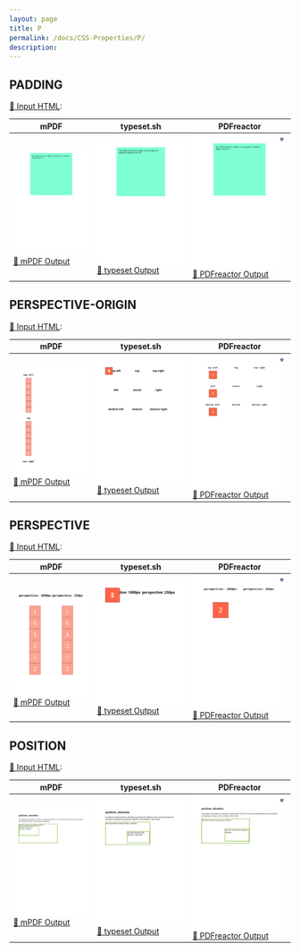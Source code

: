 ```yaml
---
layout: page
title: P
permalink: /docs/CSS-Properties/P/
description: 
---
```




## PADDING

[📄 Input HTML](/html/CSS%20Properties/P/padding.html):

| mPDF | typeset.sh | PDFreactor |
|---------|---------|---------|
| ![mPDF Preview](mpdf__html_CSS_Properties_P_padding.html.png) [📕 mPDF Output](mpdf__html_CSS_Properties_P_padding.html.pdf) | ![typeset Preview](typeset__html_CSS_Properties_P_padding.html.png) [📕 typeset Output](typeset__html_CSS_Properties_P_padding.html.pdf) | ![PDFreactor Preview](pdfreactor__html_CSS_Properties_P_padding.html.png) [📕 PDFreactor Output](pdfreactor__html_CSS_Properties_P_padding.html.pdf)

## PERSPECTIVE-ORIGIN

[📄 Input HTML](/html/CSS%20Properties/P/perspective-origin.html):

| mPDF | typeset.sh | PDFreactor |
|---------|---------|---------|
| ![mPDF Preview](mpdf__html_CSS_Properties_P_perspective-origin.html.png) [📕 mPDF Output](mpdf__html_CSS_Properties_P_perspective-origin.html.pdf) | ![typeset Preview](typeset__html_CSS_Properties_P_perspective-origin.html.png) [📕 typeset Output](typeset__html_CSS_Properties_P_perspective-origin.html.pdf) | ![PDFreactor Preview](pdfreactor__html_CSS_Properties_P_perspective-origin.html.png) [📕 PDFreactor Output](pdfreactor__html_CSS_Properties_P_perspective-origin.html.pdf)

## PERSPECTIVE

[📄 Input HTML](/html/CSS%20Properties/P/perspective.html):

| mPDF | typeset.sh | PDFreactor |
|---------|---------|---------|
| ![mPDF Preview](mpdf__html_CSS_Properties_P_perspective.html.png) [📕 mPDF Output](mpdf__html_CSS_Properties_P_perspective.html.pdf) | ![typeset Preview](typeset__html_CSS_Properties_P_perspective.html.png) [📕 typeset Output](typeset__html_CSS_Properties_P_perspective.html.pdf) | ![PDFreactor Preview](pdfreactor__html_CSS_Properties_P_perspective.html.png) [📕 PDFreactor Output](pdfreactor__html_CSS_Properties_P_perspective.html.pdf)

## POSITION

[📄 Input HTML](/html/CSS%20Properties/P/position.html):

| mPDF | typeset.sh | PDFreactor |
|---------|---------|---------|
| ![mPDF Preview](mpdf__html_CSS_Properties_P_position.html.png) [📕 mPDF Output](mpdf__html_CSS_Properties_P_position.html.pdf) | ![typeset Preview](typeset__html_CSS_Properties_P_position.html.png) [📕 typeset Output](typeset__html_CSS_Properties_P_position.html.pdf) | ![PDFreactor Preview](pdfreactor__html_CSS_Properties_P_position.html.png) [📕 PDFreactor Output](pdfreactor__html_CSS_Properties_P_position.html.pdf)



